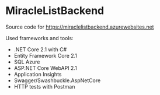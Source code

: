 # MiracleListBackend
Source code for https://miraclelistbackend.azurewebsites.net

Used frameworks and tools:
- .NET Core 2.1	with C# 				
- Entity Framework Core 2.1			
- SQL Azure
- ASP.NET Core WebAPI 2.1
- Application Insights
- Swagger/Swashbuckle.AspNetCore		
- HTTP tests with Postman
